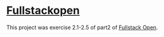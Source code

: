 # [Fullstackopen](https://fullstackopen.com/en) 

This project was exercise 2.1-2.5 of part2 of [Fullstack Open](https://fullstackopen.com/en/part2/rendering_a_collection_modules#exercises-2-1-2-5).

